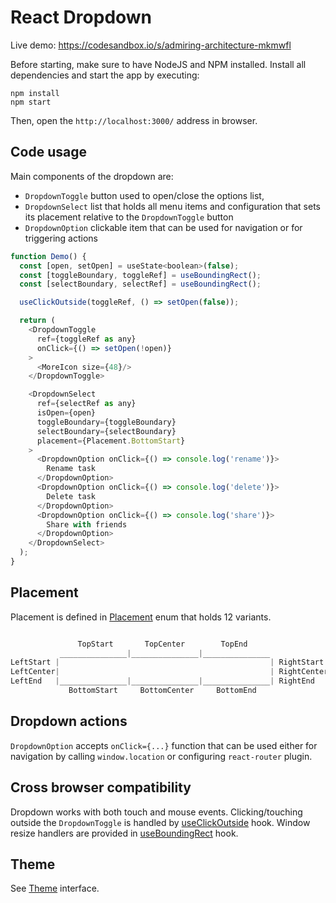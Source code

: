 # React Dropdown

Live demo: https://codesandbox.io/s/admiring-architecture-mkmwfl

Before starting, make sure to have NodeJS and NPM installed. Install all dependencies and start the app by executing:

```shell
npm install
npm start
```

Then, open the `http://localhost:3000/` address in browser.

## Code usage

Main components of the dropdown are:
- `DropdownToggle` button used to open/close the options list,
- `DropdownSelect` list that holds all menu items and configuration that sets its placement relative to the `DropdownToggle` button
- `DropdownOption` clickable item that can be used for navigation or for triggering actions 

```javascript
function Demo() {
  const [open, setOpen] = useState<boolean>(false);
  const [toggleBoundary, toggleRef] = useBoundingRect();
  const [selectBoundary, selectRef] = useBoundingRect();

  useClickOutside(toggleRef, () => setOpen(false));

  return (
    <DropdownToggle
      ref={toggleRef as any}
      onClick={() => setOpen(!open)}
    >
      <MoreIcon size={48}/>
    </DropdownToggle>

    <DropdownSelect
      ref={selectRef as any}
      isOpen={open}
      toggleBoundary={toggleBoundary}
      selectBoundary={selectBoundary}
      placement={Placement.BottomStart}
    >
      <DropdownOption onClick={() => console.log('rename')}>
        Rename task
      </DropdownOption>
      <DropdownOption onClick={() => console.log('delete')}>
        Delete task
      </DropdownOption>
      <DropdownOption onClick={() => console.log('share')}>
        Share with friends
      </DropdownOption>
    </DropdownSelect>
  );
}
```

## Placement

Placement is defined in [Placement](./src/dropdown/Placement.ts) enum that holds 12 variants.

```javascript

               TopStart       TopCenter        TopEnd
           _______________|_______________|_______________
LeftStart |                                               | RightStart
LeftCenter|                                               | RightCenter
LeftEnd   |_______________|_______________|_______________| RightEnd
             BottomStart     BottomCenter     BottomEnd
```

## Dropdown actions

`DropdownOption` accepts `onClick={...}` function that can be used either for navigation by calling `window.location` or configuring `react-router` plugin.

## Cross browser compatibility

Dropdown works with both touch and mouse events. Clicking/touching outside the `DropdownToggle` is handled by [useClickOutside](./src/hooks/click-outside.ts) hook. Window resize handlers are provided in [useBoundingRect](./src/hooks/bounding-rect.ts) hook.

## Theme

See [Theme](./src/theme/index.ts) interface.
